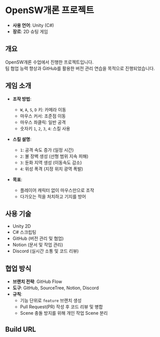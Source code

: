 # OpenSW개론 프로젝트

- **사용 언어**: Unity (C#)
- **장르**: 2D 슈팅 게임

## 개요
OpenSW개론 수업에서 진행한 프로젝트입니다.  
팀 협업 능력 향상과 GitHub를 활용한 버전 관리 연습을 목적으로 진행되었습니다.

## 게임 소개
- **조작 방법**:
  - `W`, `A`, `S`, `D` 키: 카메라 이동
  - 마우스 커서: 조준점 이동
  - 마우스 좌클릭: 일반 공격
  - 숫자키 `1`, `2`, `3`, `4`: 스킬 사용

- **스킬 설명**:
  - `1`: 공격 속도 증가 (일정 시간)
  - `2`: 불 장벽 생성 (선형 범위 지속 피해)
  - `3`: 둔화 지역 생성 (이동속도 감소)
  - `4`: 위성 폭격 (지정 위치 광역 폭발)

- **목표**:
  - 플레이어 캐릭터 없이 마우스만으로 조작
  - 다가오는 적을 처치하고 기지를 방어

## 사용 기술
- Unity 2D
- C# 스크립팅
- GitHub (버전 관리 및 협업)
- Notion (문서 및 작업 관리)
- Discord (실시간 소통 및 코드 리뷰)

## 협업 방식
- **브랜치 전략**: GitHub Flow
- **도구**: GitHub, SourceTree, Notion, Discord
- **규칙**:
  - 기능 단위로 `feature` 브랜치 생성
  - Pull Request(PR) 작성 후 코드 리뷰 및 병합
  - Scene 충돌 방지를 위해 개인 작업 Scene 분리

## Build URL
